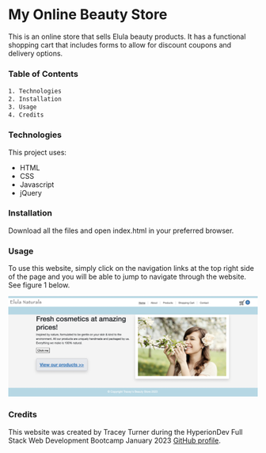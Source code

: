 # My Online Beauty Store 
This is an online store that sells Elula beauty products. It has a functional shopping cart that includes forms to allow for discount coupons and delivery options. 

### Table of Contents

    1. Technologies
    2. Installation
    3. Usage
    4. Credits
	
### Technologies

This project uses:
* HTML  
* CSS 
* Javascript
* jQuery
 
### Installation

Download all the files and open index.html in your preferred browser. 
 
### Usage

To use this website, simply click on the navigation links at the top right side of the page and you will be able to jump to navigate through the website. See figure 1 below.

![Screenshot of website](onlineStoreScreenshot.png)
 
### Credits

This website was created by Tracey Turner during the HyperionDev Full Stack Web Development Bootcamp January 2023 [GitHub profile](https://github.com/WrenKudra). 


